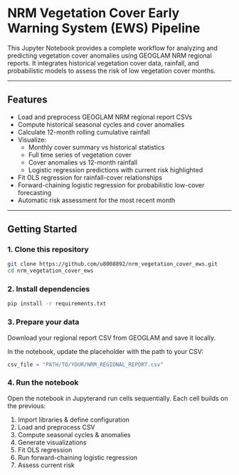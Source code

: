 # NRM Vegetation Cover Early Warning System (EWS) Pipeline

This Jupyter Notebook provides a complete workflow for analyzing and predicting vegetation cover anomalies using GEOGLAM NRM regional reports. It integrates historical vegetation cover data, rainfall, and probabilistic models to assess the risk of low vegetation cover months.

---

## **Features**

- Load and preprocess GEOGLAM NRM regional report CSVs  
- Compute historical seasonal cycles and cover anomalies  
- Calculate 12-month rolling cumulative rainfall  
- Visualize:
  - Monthly cover summary vs historical statistics  
  - Full time series of vegetation cover  
  - Cover anomalies vs 12-month rainfall  
  - Logistic regression predictions with current risk highlighted  
- Fit OLS regression for rainfall-cover relationships  
- Forward-chaining logistic regression for probabilistic low-cover forecasting  
- Automatic risk assessment for the most recent month  

---

## **Getting Started**

### **1. Clone this repository**
```bash
git clone https://github.com/u8008892/nrm_vegetation_cover_ews.git
cd nrm_vegetation_cover_ews
```

### **2. Install dependencies**
```bash
pip install -r requirements.txt
```

### **3. Prepare your data**
Download your regional report CSV from GEOGLAM and save it locally.

In the notebook, update the placeholder with the path to your CSV:

```python
csv_file = "PATH/TO/YOUR/NRM_REGIONAL_REPORT.csv"
```

### **4. Run the notebook**

Open the notebook in Jupyterand run cells sequentially. Each cell builds on the previous:

1. Import libraries & define configuration
2. Load and preprocess CSV
3. Compute seasonal cycles & anomalies
4. Generate visualizations
5. Fit OLS regression
6. Run forward-chaining logistic regression
7. Assess current risk
